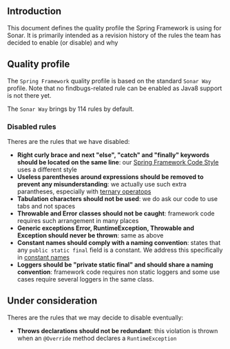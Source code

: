 ## Introduction

This document defines the quality profile the Spring Framework is using for Sonar. It is primarily intended as a revision history of the rules the team has decided to enable (or disable) and why

## Quality profile

The `Spring Framework` quality profile is based on the standard `Sonar Way` profile. Note that no findbugs-related rule can be enabled as Java8 support is not there yet.

The `Sonar Way` brings by 114 rules by default.

### Disabled rules

Theres are the rules that we have disabled:

* **Right curly brace and next "else", "catch" and "finally" keywords should be located on the same line**: our [Spring Framework Code Style](https://github.com/spring-projects/spring-framework/wiki/Spring-Framework-Code-Style) uses a different style
* **Useless parentheses around expressions should be removed to prevent any misunderstanding**: we actually use such extra parantheses, especially with [ternary operatops](https://github.com/spring-projects/spring-framework/wiki/Spring-Framework-Code-Style#ternary-operator)
* **Tabulation characters should not be used**: we do ask our code to use tabs and not spaces
* **Throwable and Error classes should not be caught**: framework code requires such arrangement in many places
* **Generic exceptions Error, RuntimeException, Throwable and Exception should never be thrown**: same as above
* **Constant names should comply with a naming convention**: states that any `public static final` field is a constant. We address this specifically in [constant names](https://github.com/spring-projects/spring-framework/wiki/Spring-Framework-Code-Style#constant-names)
* **Loggers should be "private static final" and should share a naming convention**: framework code requires non static loggers and some use cases require several loggers in the same class.

## Under consideration

Theres are the rules that we may decide to disable eventually:

* **Throws declarations should not be redundant**: this violation is thrown when an `@Override` method declares a `RuntimeException`